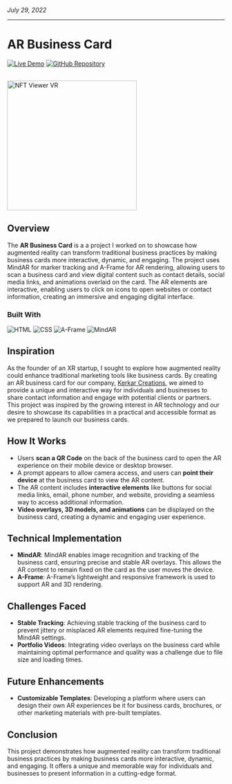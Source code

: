 *July 29, 2022*
***
# AR Business Card

<a href="https://bcard.kerkarcreations.com/atit/" target="_blank"><img src="https://img.shields.io/badge/Live%20Demo-Visit-blue" alt="Live Demo"></a> <a href="https://github.com/atitkh/WebAR-Business-Card/tree/master/atit" target="_blank"><img src="https://img.shields.io/badge/GitHub-Repository-green" alt="GitHub Repository"></a>

</br>
<img src="https://media3.giphy.com/media/XHqMMe8oTx6M8f0Vom/giphy.gif?cid=790b761177f97440c166581369a8616a304e4317b6dc2846&rid=giphy.gif&ct=g" alt="NFT Viewer VR" width="300"/>

## Overview

The **AR Business Card** is a a project I worked on to showcase how augmented reality can transform traditional business practices by making business cards more interactive, dynamic, and engaging. The project uses MindAR for marker tracking and A-Frame for AR rendering, allowing users to scan a business card and view digital content such as contact details, social media links, and animations overlaid on the card. The AR elements are interactive, enabling users to click on icons to open websites or contact information, creating an immersive and engaging digital interface.

### Built With
![HTML](https://img.shields.io/badge/HTML5-E34F26?style=for-the-badge&logo=html5&logoColor=white)
![CSS](https://img.shields.io/badge/CSS-1572B6?style=for-the-badge&logo=css3&logoColor=white)
![A-Frame](https://img.shields.io/badge/A--Frame-F03563?style=for-the-badge&logo=a-frame&logoColor=white)
![MindAR](https://img.shields.io/badge/MindAR-FF5733?style=for-the-badge)

## Inspiration

As the founder of an XR startup, I sought to explore how augmented reality could enhance traditional marketing tools like business cards. By creating an AR business card for our company, [Kerkar Creations](https://kerkarcreations.com), we aimed to provide a unique and interactive way for individuals and businesses to share contact information and engage with potential clients or partners. This project was inspired by the growing interest in AR technology and our desire to showcase its capabilities in a practical and accessible format as we prepared to launch our business cards.

## How It Works

- Users **scan a QR Code** on the back of the business card to open the AR experience on their mobile device or desktop browser.
- A prompt appears to allow camera access, and users can **point their device** at the business card to view the AR content.
- The AR content includes **interactive elements** like buttons for social media links, email, phone number, and website, providing a seamless way to access additional information.
- **Video overlays, 3D models, and animations** can be displayed on the business card, creating a dynamic and engaging user experience.

## Technical Implementation

- **MindAR**: MindAR enables image recognition and tracking of the business card, ensuring precise and stable AR overlays. This allows the AR content to remain fixed on the card as the user moves the device.
- **A-Frame**: A-Frame’s lightweight and responsive framework is used to support AR and 3D rendering.

## Challenges Faced

- **Stable Tracking**: Achieving stable tracking of the business card to prevent jittery or misplaced AR elements required fine-tuning the MindAR settings.
- **Portfolio Videos**: Integrating video overlays on the business card while maintaining optimal performance and quality was a challenge due to file size and loading times.

## Future Enhancements

- **Customizable Templates**: Developing a platform where users can design their own AR experiences be it for business cards, brochures, or other marketing materials with pre-built templates.

## Conclusion

This project demonstrates how augmented reality can transform traditional business practices by making business cards more interactive, dynamic, and engaging. It offers a unique and memorable way for individuals and businesses to present information in a cutting-edge format.
